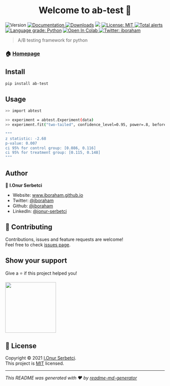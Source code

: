 <h1 align="center">Welcome to ab-test 👋</h1>
<p>
  <img alt="Version" src="https://img.shields.io/badge/version-0.1-blue.svg?cacheSeconds=2592000" />
  <a href="https://github.com/iboraham/ab-test/blob/master/README.md" target="_blank">
    <img alt="Documentation" src="https://img.shields.io/badge/documentation-yes-brightgreen.svg" />
  </a>
  <a href="https://pepy.tech/project/ab-test"><img src="https://pepy.tech/badge/ab-test" alt="Downloads"></a>
  <img src='https://bettercodehub.com/edge/badge/iboraham/ab-test?branch=master'>
  <a href="https://opensource.org/licenses/MIT" target="_blank">
    <img alt="License: MIT" src="https://img.shields.io/badge/License-MIT-yellow.svg" />
  </a>
  <a href="https://lgtm.com/projects/g/iboraham/ab-test/alerts/"><img alt="Total alerts" src="https://img.shields.io/lgtm/alerts/g/iboraham/ab-test.svg?logo=lgtm&logoWidth=18"/></a>
  <a href="https://lgtm.com/projects/g/iboraham/ab-test/context:python"><img alt="Language grade: Python" src="https://img.shields.io/lgtm/grade/python/g/iboraham/ab-test.svg?logo=lgtm&logoWidth=18"/></a>
  <a href="https://colab.research.google.com/github/iboraham/ab-test/blob/master/notebooks/example.ipynb">
  <img src="https://colab.research.google.com/assets/colab-badge.svg" alt="Open In Colab"/>
</a>
  <a href="https://twitter.com/iboraham" target="_blank">
    <img alt="Twitter: iboraham" src="https://img.shields.io/twitter/follow/iboraham.svg?style=social" />
  </a>
</p>

> A/B testing framework for python

### 🏠 [Homepage](https://github.com/iboraham/ab-test)

## Install

```sh
pip install ab-test
```

## Usage

```sh
>> import abtest

>> experiment = abtest.Experiment(data)
>> experiment.fit("two-tailed", confidence_level=0.95, power=.8, before_eff=0.09, after_eff=0.12)

"""
z statistic: -2.68
p-value: 0.007
ci 95% for control group: [0.086, 0.116]
ci 95% for treatment group: [0.115, 0.148]
"""
```

## Author

👤 **I.Onur Serbetci**

- Website: www.iboraham.github.io
- Twitter: [@iboraham](https://twitter.com/iboraham)
- Github: [@iboraham](https://github.com/iboraham)
- LinkedIn: [@ionur-serbetci](https://linkedin.com/in/ionur-serbetci)

## 🤝 Contributing

Contributions, issues and feature requests are welcome!<br />Feel free to check [issues page](https://github.com/iboraham/ab-test/issues).

## Show your support

Give a ⭐️ if this project helped you!

<a href="https://www.patreon.com/iboraham">
  <img src="https://c5.patreon.com/external/logo/become_a_patron_button@2x.png" width="160">
</a>

## 📝 License

Copyright © 2021 [I.Onur Serbetci](https://github.com/iboraham).<br />
This project is [MIT](https://opensource.org/licenses/MIT) licensed.

---

_This README was generated with ❤️ by [readme-md-generator](https://github.com/kefranabg/readme-md-generator)_
